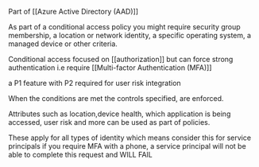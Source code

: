Part of [[Azure Active Directory (AAD)]]

As part of a conditional access policy you might require security group membership, a location or network identity, a specific operating system, a managed device or other criteria.

Conditional access focused on [[authorization]] but can force strong authentication i.e require [[Multi-factor Authentication (MFA)]]

a P1 feature with P2 required for user risk integration

When the conditions are met the controls specified, are enforced.

Attributes such as location,device health, which application is being accessed, user risk and more can be used as part of policies.

These apply for all types of identity which means consider this for service principals
if you require MFA with a phone, a service principal will not be able to complete this request and WILL FAIL




